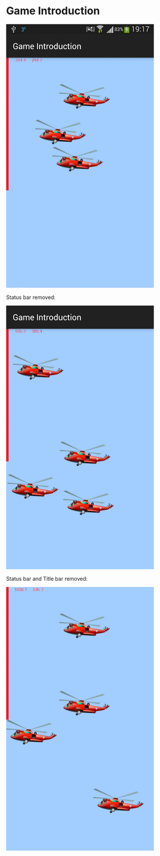 Game Introduction
==

![helicopter](gameIntro.png)


Status bar removed:

![helicopter](gameIntro2.png)

Status bar and Title bar removed:

![helicopter](gameIntro3.png)